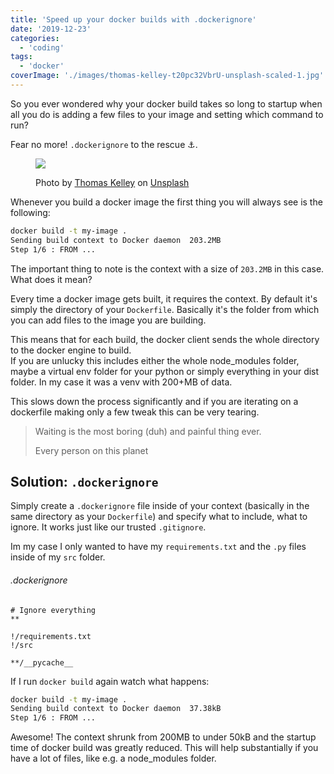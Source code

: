 ```yaml
---
title: 'Speed up your docker builds with .dockerignore'
date: '2019-12-23'
categories:
  - 'coding'
tags:
  - 'docker'
coverImage: './images/thomas-kelley-t20pc32VbrU-unsplash-scaled-1.jpg'
---
```


So you ever wondered why your docker build takes so long to startup when all you do is adding a few files to your image and setting which command to run?

Fear no more! `.dockerignore` to the rescue ⚓️.

<figure>

![](images/thomas-kelley-t20pc32VbrU-unsplash-scaled-1.jpg)

<figcaption>

Photo by [Thomas Kelley](https://unsplash.com/@thkelley?utm_source=unsplash&utm_medium=referral&utm_content=creditCopyText) on [Unsplash](https://unsplash.com/s/photos/whale?utm_source=unsplash&utm_medium=referral&utm_content=creditCopyText)

</figcaption>

</figure>

Whenever you build a docker image the first thing you will always see is the following:

```bash
docker build -t my-image .
Sending build context to Docker daemon  203.2MB
Step 1/6 : FROM ...
```

The important thing to note is the context with a size of `203.2MB` in this case. What does it mean?

Every time a docker image gets built, it requires the context. By default it's simply the directory of your `Dockerfile`. Basically it's the folder from which you can add files to the image you are building.

This means that for each build, the docker client sends the whole directory to the docker engine to build.  
If you are unlucky this includes either the whole node_modules folder, maybe a virtual env folder for your python or simply everything in your dist folder. In my case it was a venv with 200+MB of data.

This slows down the process significantly and if you are iterating on a dockerfile making only a few tweak this can be very tearing.

> Waiting is the most boring (duh) and painful thing ever.
>
> Every person on this planet

## Solution: `.dockerignore`

Simply create a `.dockerignore` file inside of your context (basically in the same directory as your `Dockerfile`) and specify what to include, what to ignore. It works just like our trusted `.gitignore`.

Im my case I only wanted to have my `requirements.txt` and the `.py` files inside of my `src` folder.

###### .dockerignore

```
# Ignore everything
**

!/requirements.txt
!/src

**/__pycache__
```

If I run `docker build` again watch what happens:

```bash
docker build -t my-image .
Sending build context to Docker daemon  37.38kB
Step 1/6 : FROM ...
```

Awesome! The context shrunk from 200MB to under 50kB and the startup time of docker build was greatly reduced. This will help substantially if you have a lot of files, like e.g. a node_modules folder.
